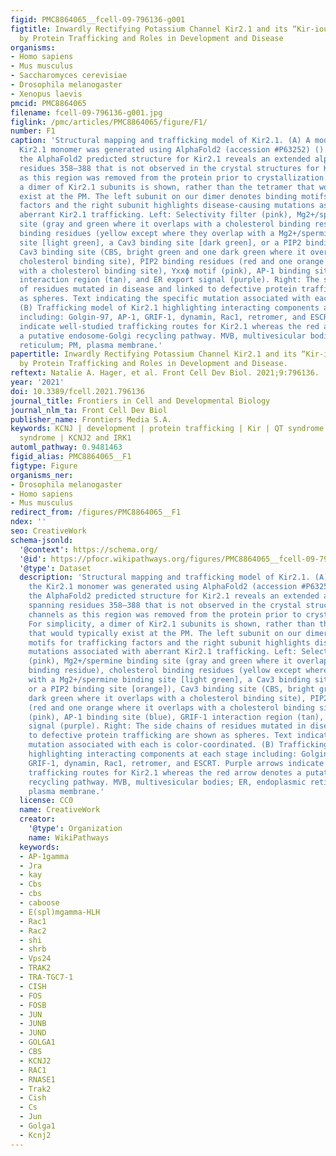 ```yaml
---
figid: PMC8864065__fcell-09-796136-g001
figtitle: Inwardly Rectifying Potassium Channel Kir2.1 and its “Kir-ious” Regulation
  by Protein Trafficking and Roles in Development and Disease
organisms:
- Homo sapiens
- Mus musculus
- Saccharomyces cerevisiae
- Drosophila melanogaster
- Xenopus laevis
pmcid: PMC8864065
filename: fcell-09-796136-g001.jpg
figlink: /pmc/articles/PMC8864065/figure/F1/
number: F1
caption: 'Structural mapping and trafficking model of Kir2.1. (A) A model for the
  Kir2.1 monomer was generated using AlphaFold2 (accession #P63252) (). Interestingly,
  the AlphaFold2 predicted structure for Kir2.1 reveals an extended alpha-helix spanning
  residues 358–388 that is not observed in the crystal structures for Kir channels
  as this region was removed from the protein prior to crystallization. For simplicity,
  a dimer of Kir2.1 subunits is shown, rather than the tetramer that would typically
  exist at the PM. The left subunit on our dimer denotes binding motifs for trafficking
  factors and the right subunit highlights disease-causing mutations associated with
  aberrant Kir2.1 trafficking. Left: Selectivity filter (pink), Mg2+/spermine binding
  site (gray and green where it overlaps with a cholesterol binding residue), cholesterol
  binding residues (yellow except where they overlap with a Mg2+/spermine binding
  site [light green], a Cav3 binding site [dark green], or a PIP2 binding site [orange]),
  Cav3 binding site (CBS, bright green and one dark green where it overlaps with a
  cholesterol binding site), PIP2 binding residues (red and one orange where it overlaps
  with a cholesterol binding site), Yxxϕ motif (pink), AP-1 binding site (blue), GRIF-1
  interaction region (tan), and ER export signal (purple). Right: The side chains
  of residues mutated in disease and linked to defective protein trafficking are shown
  as spheres. Text indicating the specific mutation associated with each is color-coordinated.
  (B) Trafficking model of Kir2.1 highlighting interacting components at each stage
  including: Golgin-97, AP-1, GRIF-1, dynamin, Rac1, retromer, and ESCRT. Purple arrows
  indicate well-studied trafficking routes for Kir2.1 whereas the red arrow denotes
  a putative endosome-Golgi recycling pathway. MVB, multivesicular bodies; ER, endoplasmic
  reticulum; PM, plasma membrane.'
papertitle: Inwardly Rectifying Potassium Channel Kir2.1 and its “Kir-ious” Regulation
  by Protein Trafficking and Roles in Development and Disease.
reftext: Natalie A. Hager, et al. Front Cell Dev Biol. 2021;9:796136.
year: '2021'
doi: 10.3389/fcell.2021.796136
journal_title: Frontiers in Cell and Developmental Biology
journal_nlm_ta: Front Cell Dev Biol
publisher_name: Frontiers Media S.A.
keywords: KCNJ | development | protein trafficking | Kir | QT syndrome | Andersen-Tawil
  syndrome | KCNJ2 and IRK1
automl_pathway: 0.9481463
figid_alias: PMC8864065__F1
figtype: Figure
organisms_ner:
- Drosophila melanogaster
- Homo sapiens
- Mus musculus
redirect_from: /figures/PMC8864065__F1
ndex: ''
seo: CreativeWork
schema-jsonld:
  '@context': https://schema.org/
  '@id': https://pfocr.wikipathways.org/figures/PMC8864065__fcell-09-796136-g001.html
  '@type': Dataset
  description: 'Structural mapping and trafficking model of Kir2.1. (A) A model for
    the Kir2.1 monomer was generated using AlphaFold2 (accession #P63252) (). Interestingly,
    the AlphaFold2 predicted structure for Kir2.1 reveals an extended alpha-helix
    spanning residues 358–388 that is not observed in the crystal structures for Kir
    channels as this region was removed from the protein prior to crystallization.
    For simplicity, a dimer of Kir2.1 subunits is shown, rather than the tetramer
    that would typically exist at the PM. The left subunit on our dimer denotes binding
    motifs for trafficking factors and the right subunit highlights disease-causing
    mutations associated with aberrant Kir2.1 trafficking. Left: Selectivity filter
    (pink), Mg2+/spermine binding site (gray and green where it overlaps with a cholesterol
    binding residue), cholesterol binding residues (yellow except where they overlap
    with a Mg2+/spermine binding site [light green], a Cav3 binding site [dark green],
    or a PIP2 binding site [orange]), Cav3 binding site (CBS, bright green and one
    dark green where it overlaps with a cholesterol binding site), PIP2 binding residues
    (red and one orange where it overlaps with a cholesterol binding site), Yxxϕ motif
    (pink), AP-1 binding site (blue), GRIF-1 interaction region (tan), and ER export
    signal (purple). Right: The side chains of residues mutated in disease and linked
    to defective protein trafficking are shown as spheres. Text indicating the specific
    mutation associated with each is color-coordinated. (B) Trafficking model of Kir2.1
    highlighting interacting components at each stage including: Golgin-97, AP-1,
    GRIF-1, dynamin, Rac1, retromer, and ESCRT. Purple arrows indicate well-studied
    trafficking routes for Kir2.1 whereas the red arrow denotes a putative endosome-Golgi
    recycling pathway. MVB, multivesicular bodies; ER, endoplasmic reticulum; PM,
    plasma membrane.'
  license: CC0
  name: CreativeWork
  creator:
    '@type': Organization
    name: WikiPathways
  keywords:
  - AP-1gamma
  - Jra
  - kay
  - Cbs
  - cbs
  - caboose
  - E(spl)mgamma-HLH
  - Rac1
  - Rac2
  - shi
  - shrb
  - Vps24
  - TRAK2
  - TRA-TGC7-1
  - CISH
  - FOS
  - FOSB
  - JUN
  - JUNB
  - JUND
  - GOLGA1
  - CBS
  - KCNJ2
  - RAC1
  - RNASE1
  - Trak2
  - Cish
  - Cs
  - Jun
  - Golga1
  - Kcnj2
---
```


